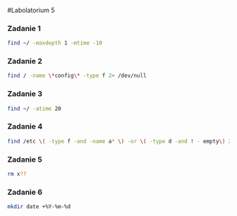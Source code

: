 #Labolatorium 5

### Zadanie 1

```sh
find ~/ -maxdepth 1 -mtime -10
```

### Zadanie 2

```sh
find / -name \*config\* -type f 2> /dev/null
```

### Zadanie 3

```sh
find ~/ -atime 20
```

### Zadanie 4

```sh
find /etc \( -type f -and -name a* \) -or \( -type d -and ! - empty\) 2> /dev/null
```

### Zadanie 5

```sh
rm x??
```
### Zadanie 6

```sh
mkdir date +%Y-%m-%d
```
